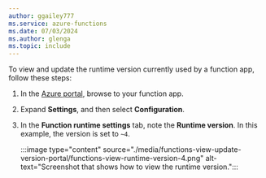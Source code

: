 ```yaml
---
author: ggailey777
ms.service: azure-functions
ms.date: 07/03/2024
ms.author: glenga
ms.topic: include
---
```


To view and update the runtime version currently used by a function app, follow these steps:

1. In the [Azure portal](https://portal.azure.com), browse to your function app.

1. Expand **Settings**, and then select **Configuration**.

1. In the **Function runtime settings** tab, note the **Runtime version**. In this example, the version is set to `~4`.

    :::image type="content" source="./media/functions-view-update-version-portal/functions-view-runtime-version-4.png" alt-text="Screenshot that shows how to view the runtime version.":::
